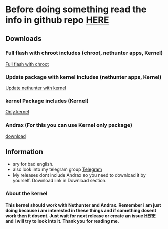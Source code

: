# Before doing something read the info in github repo  [HERE](https://github.com/Martinvlba/Pocohunter/blob/master/README.md "Read me!!!")


## Downloads

### Full flash with chroot includes (chroot, nethunter apps, Kernel)
[Full flash with chroot](https://www.google.com "Full flash with chroot")
### Update package with kernel includes (nethunter apps, Kernel)
[Update nethunter with kernel](https://www.google.com "Update nethunter with kernel")
### kernel Package includes (Kernel)
[Only kernel](https://www.google.com "Only kernel")

### Andrax (For this you can use Kernel only package)
[download](https://andrax.thecrackertechnology.com/download "Andrax Link")

## Information
* sry for bad english.
* also look into my telegram group [Telegram](https://t.me/Pocohunter_kernel "t.me")
* My releases dont include Andrax so you need to download it by yourself. Download link in Download section.
### About the kernel

#### This kernel should work with Nethunter and Andrax. Remember i am just doing because i am interested in these things and if something dosent work then it dosent. Just wait for next release or create an issue [HERE](hhttps://github.com/Martinvlba/Pocohunter/issues "Issues") and i will try to look into it. Thank you for reading me.
